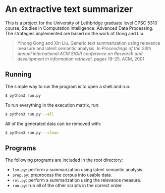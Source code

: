 # An extractive text summarizer

This is a project for the University of Lethbridge graduate level CPSC 5310
course, Studies in Computation Intelligence: Advanced Data Processing. The
strategies implemented are based on the work of Gong and Liu.

> Yihong Gong and Xin Liu. Generic text summarization using relevance measure
> and latent semantic analysis.
> In _Proceedings of the 24th annual international ACM SIGIR conference on
> Research and development in information retrieval_, pages 19–25. ACM, 2001.

## Running

The simple way to run the program is to open a shell and run:

```sh
$ python3 run.py
```

To run everything in the execution matrix, run:

```sh
$ python3 run.py --all
```

All of the generated data can be removed with:

```sh
$ python3 run.py --clean
```

## Programs

The following programs are included in the root directory:

* `lsm.py`: perform a summarization using latent semantic analysis.
* `prep.py`: preprocess the corpus into usable data.
* `rel.py`: perform a summarization using the relevance measure.
* `run.py`: run all of the other scripts in the correct order.
